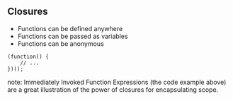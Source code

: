 ##  Closures

<ul>
    <li class="fragment">Functions can be defined anywhere</li>
    <li class="fragment">Functions can be passed as variables</li>
    <li class="fragment">Functions can be anonymous</li>
</ul>

<pre class="fragment"><code lang="php">(function() {
    // ...
})();</code></pre>

note:
    Immediately Invoked Function Expressions (the code example above) are a great illustration of the power of closures for encapsulating scope.

